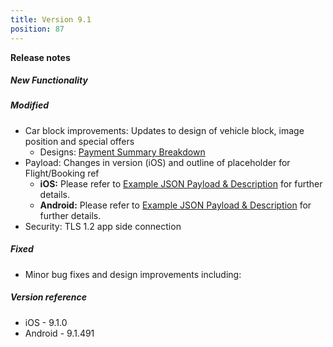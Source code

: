 ```yaml
---
title: Version 9.1
position: 87
---
```


**Release notes**  

##### New Functionality
  
  
##### Modified
* Car block improvements: Updates to design of vehicle block, image position and special offers 
   * Designs: <a href="https://share.goabstract.com/43be12f5-104b-4ad9-9a01-e9f131939c2c" target="_blank">Payment Summary Breakdown</a>
* Payload: Changes in version (iOS) and outline of placeholder for Flight/Booking ref
    * **iOS:** Please refer to <a href="https://cartrawler.github.io/#section_iosinpathReservation" target="_blank">Example JSON Payload & Description</a> for further details.
    * **Android:** Please refer to <a href="https://cartrawler.github.io/#section_androidinpathReservation" target="_blank">Example JSON Payload & Description</a> for further details.
* Security: TLS 1.2 app side connection    

##### Fixed
* Minor bug fixes and design improvements including:
     
##### Version reference 
* iOS - 9.1.0
* Android - 9.1.491